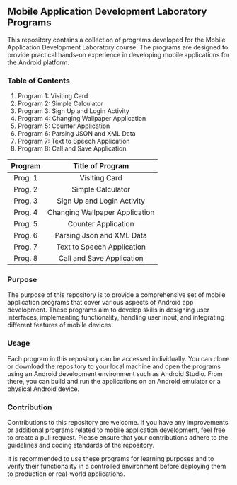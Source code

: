 ## Mobile Application Development Laboratory Programs

This repository contains a collection of programs developed for the Mobile Application Development Laboratory course. The programs are designed to provide practical hands-on experience in developing mobile applications for the Android platform.

### Table of Contents

1. Program 1: Visiting Card
2. Program 2: Simple Calculator
3. Program 3: Sign Up and Login Activity
4. Program 4: Changing Wallpaper Application
5. Program 5: Counter Application
6. Program 6: Parsing JSON and XML Data
7. Program 7: Text to Speech Application
8. Program 8: Call and Save Application

|    Program     |         Title of Program       | 
| :------------: | :----------------------------: | 
|    Prog. 1     |          Visiting Card         |     
|    Prog. 2     |        Simple Calculator       |    
|    Prog. 3     |   Sign Up and Login Activity   |   
|    Prog. 4     | Changing Wallpaper Application |
|    Prog. 5     |       Counter Application      | 
|    Prog. 6     |   Parsing Json and XML Data    | 
|    Prog. 7     |   Text to Speech Application   | 
|    Prog. 8     |    Call and Save Application   | 

### Purpose

The purpose of this repository is to provide a comprehensive set of mobile application programs that cover various aspects of Android app development. These programs aim to develop skills in designing user interfaces, implementing functionality, handling user input, and integrating different features of mobile devices.

### Usage

Each program in this repository can be accessed individually. You can clone or download the repository to your local machine and open the programs using an Android development environment such as Android Studio. From there, you can build and run the applications on an Android emulator or a physical Android device.

### Contribution

Contributions to this repository are welcome. If you have any improvements or additional programs related to mobile application development, feel free to create a pull request. Please ensure that your contributions adhere to the guidelines and coding standards of the repository.



It is recommended to use these programs for learning purposes and to verify their functionality in a controlled environment before deploying them to production or real-world applications.
